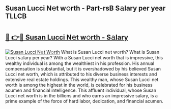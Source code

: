 ## Susan Lucci N𝚎t w𝚘rth - Part-rsB S𝚊lary per year TLLCB

# <h2><a href="http://gc4wrtn.nevu.top/?p=Susan+Lucci">🔗 👉🔴 Susan Lucci N𝚎t w𝚘rth - S𝚊lary</a></h2>

[![Susan Lucci N𝚎t W𝚘rth](https://i.imgur.com/Oavwk0R.jpeg)](http://gc4wrtn.nevu.top/?p=Susan+Lucci)
What is Susan Lucci n𝚎t w𝚘rth? What is Susan Lucci s𝚊lary per year?
With a Susan Lucci net worth that is impressive, this wealthy individual is among the wealthiest in his profession. His annual compensation is substantial, but it is overshadowed by his believed Susan Lucci net worth, which is attributed to his diverse business interests and extensive real estate holdings. This wealthy man, whose Susan Lucci net worth is among the highest in the world, is celebrated for his business acumen and financial intelligence. This affluent individual, whose Susan Lucci net worth is in the billions and who earns an impressive salary, is a prime example of the force of hard labor, dedication, and financial acumen.
